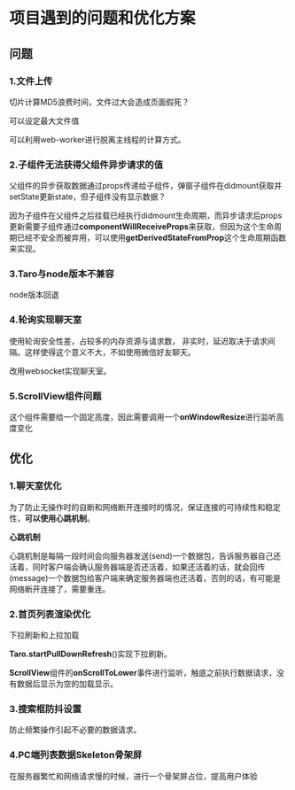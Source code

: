 # 项目遇到的问题和优化方案

## 问题

### 1.文件上传

切片计算MD5浪费时间，文件过大会造成页面假死？

可以设定最大文件值

可以利用web-worker进行脱离主线程的计算方式。

### 2.子组件无法获得父组件异步请求的值

父组件的异步获取数据通过props传递给子组件，弹窗子组件在didmount获取并setState更新state，但子组件没有显示数据？

因为子组件在父组件之后挂载已经执行didmount生命周期，而异步请求后props更新需要子组件通过**componentWillReceiveProps**来获取，但因为这个生命周期已经不安全而被弃用，可以使用**getDerivedStateFromProp**这个生命周期函数来实现。

### 3.Taro与node版本不兼容

node版本回退

### 4.轮询实现聊天室

使用轮询安全性差，占较多的内存资源与请求数， 非实时，延迟取决于请求间隔。这样使得这个意义不大，不如使用微信好友聊天。

改用websocket实现聊天室。

### 5.ScrollView组件问题

这个组件需要给一个固定高度，因此需要调用一个**onWindowResize**进行监听高度变化

## 优化

### 1.聊天室优化

为了防止无操作时的自断和网络断开连接时的情况，保证连接的可持续性和稳定性，**可以使用心跳机制**。

**心跳机制**

心跳机制是每隔一段时间会向服务器发送(send)一个数据包，告诉服务器自己还活着，同时客户端会确认服务器端是否还活着，如果还活着的话，就会回传(message)一个数据包给客户端来确定服务器端也还活着，否则的话，有可能是网络断开连接了，需要重连。

### 2.首页列表渲染优化

下拉刷新和上拉加载

**Taro.startPullDownRefresh**()实现下拉刷新。

**ScrollView**组件的**onScrollToLower**事件进行监听，触底之前执行数据请求，没有数据后显示为空的加载显示。

### 3.搜索框防抖设置

防止频繁操作引起不必要的数据请求。

### 4.PC端列表数据Skeleton骨架屏

在服务器繁忙和网络请求慢的时候，进行一个骨架屏占位，提高用户体验